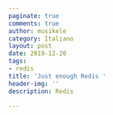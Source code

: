 ```yaml
---
paginate: true
comments: true
author: musikele
category: Italiano
layout: post
date: 2019-12-20
tags:
- redis
title: 'Just enough Redis '
header-img: ''
description: Redis

---
```

